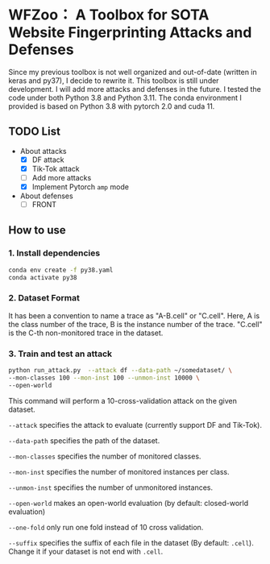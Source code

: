 # WFZoo： A Toolbox for SOTA Website Fingerprinting Attacks and Defenses
Since my previous toolbox is not well organized and out-of-date (written in keras and py37), I decide to rewrite it. This toolbox is still under development. I will add more attacks and defenses in the future.
I tested the code under both Python 3.8 and Python 3.11. The conda environment I provided is based on Python 3.8 with pytorch 2.0 and cuda 11.

## TODO List
- About attacks
    - [x] DF attack
    - [x] Tik-Tok attack
    - [ ] Add more attacks
    - [x] Implement Pytorch ``amp`` mode
- About defenses
    - [ ] FRONT

## How to use
### 1. Install dependencies

```bash
conda env create -f py38.yaml
conda activate py38
```

### 2. Dataset Format
It has been a convention to name a trace as "A-B.cell" or "C.cell". 
Here, A is the class number of the trace, B is the instance number of the trace. 
"C.cell" is the C-th non-monitored trace in the dataset.

### 3. Train and test an attack
```bash
python run_attack.py  --attack df --data-path ~/somedataset/ \
--mon-classes 100 --mon-inst 100 --unmon-inst 10000 \
--open-world
```
This command will perform a 10-cross-validation attack on the given dataset. 

``--attack`` specifies the attack to evaluate (currently support DF and Tik-Tok).

``--data-path`` specifies the path of the dataset.

``--mon-classes`` specifies the number of monitored classes.

``--mon-inst`` specifies the number of monitored instances per class.

``--unmon-inst`` specifies the number of unmonitored instances.

``--open-world`` makes an open-world evaluation (by default: closed-world evaluation)

``--one-fold`` only run one fold instead of 10 cross validation.

``--suffix`` specifies the suffix of each file in the dataset (By default: `.cell`). 
Change it if your dataset is not end with `.cell`.

